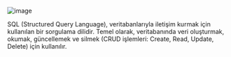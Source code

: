 ![image](https://github.com/user-attachments/assets/9aa2754e-4308-4dfa-92ad-62661d2e6862)

SQL (Structured Query Language), veritabanlarıyla iletişim kurmak için kullanılan bir sorgulama dilidir. Temel olarak, veritabanında veri oluşturmak, okumak, güncellemek ve silmek (CRUD işlemleri: Create, Read, Update, Delete) için kullanılır.
